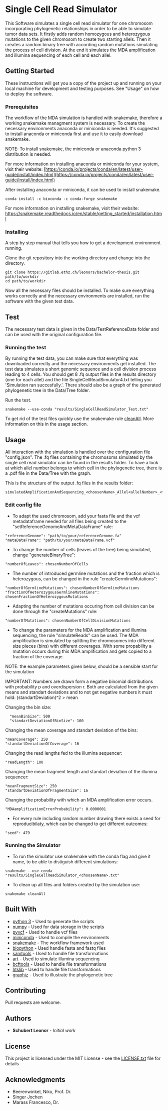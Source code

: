# Single Cell Read Simulator

This Software simulates a single cell read simulator for one chromosom incorporating phylogenetic relationships in order to be able to simulate tumor data sets. It firstly adds random homozygous and heterozygous mutations to the given chromosom to create two starting allels. Then it creates a random  binary tree with according random mutations simulating the process of cell division. At the end it simulates the MDA amplification and illumina sequencing of each cell and each allel.

## Getting Started

These instructions will get you a copy of the project up and running on your local machine for development and testing purposes. See "Usage" on how to deploy the software.

### Prerequisites

The workflow of the MDA simulation is handled with snakemake, therefore a working snakemake managment system is necessary. To create the necessary environments anaconda or miniconda is needed.
It's suggested to install anaconda or miniconda first and use it to easily download snakemake.

NOTE: To install snakemake, the miniconda or anaconda python 3 distribution is needed.

For more information on installing anaconda or miniconda for your system, visit their website:
[https://conda.io/projects/conda/en/latest/user-guide/install/index.html](https://conda.io/projects/conda/en/latest/user-guide/install/index.html)

After installing anaconda or miniconda, it can be used to install snakemake.
```
conda install -c bioconda -c conda-forge snakemake
```

For more information on installing snakemake, visit their website:
https://snakemake.readthedocs.io/en/stable/getting_started/installation.html


### Installing

A step by step manual that tells you how to get a development environment running.

Clone the git repository into the working directory and change into the directory.

```
git clone https://gitlab.ethz.ch/leonors/bachelor-thesis.git path/to/workdir
cd path/to/workdir
```

Now all the necessary files should be installed. To make sure everything works correctly and the necessary environments are installed, run the software with the given test data.

## Test

The necessary test data is given in the Data/TestReferenceData folder and can be used with the original configuration file.

### Running the test

By running the test data, you can make sure that everything was downloaded correctly and the necessary environments get installed. The test data simulates a short genomic sequence and a cell division process leading to 4 cells. You should get 8 .fq output files in the results directory (one for each allel) and the file SingleCellReadSimulator4.txt telling you 'Simulation ran succesfully.'.
There should also be a graph of the generated phylogenetic tree in the Data/Tree folder.

Run the test.
```
snakemake --use-conda "results/SingleCellReadSimulator_Test.txt"
```
To get rid of the test files quickly use the snakemake rule [cleanAll](#-Running-the-Simulator).
More information on this in the usage section.

## Usage

All interaction with the simulation is handled over the configuration file "config.json".
The .fq files containing the chromosoms simulated by the single cell read simulator can be found in the results folder. To have a look at which allel number belongs to which cell in the phylogenetic tree, there is a .pdf file in the Data/Tree with the graph.

This is the structure of the output .fq files in the results folder:
```
simulatedAmplificationAndSequencing_<choosenName>_Allel<allelNumber>_<first/secondRead>.fq
```

### Edit config file

* To adapt the used chromosom, add your fasta file and the vcf metadataframe needed for all files being created to the "setReferenceGenomeAndMetaDataFrame" rule:

 ```
"referenceGenome": "path/to/your/referenceGenome.fa"
"metaDataFrame": "path/to/your/metaDataFrame.vcf"
```

* To change the number of cells (leaves of the tree) being simulated, change "generateBinaryTree":

 ```
"numberOfLeaves": chosenNumberOfCells
```

* The number of introduced germline mutations and the fraction which is heterozygous, can be changed in the rule "createGermlineMutations":

 ```
 "numberOfGermlineMutations": chosenNumberOfGermlineMutations
 "fractionOfHeterozygousGermlineMutations": chosenFractionOfHeterozygousMutations
```

* Adapting the number of mutations occuring from cell division can be done through the "createMutations" rule:

 ```
"numberOfMutations": chosenNumberOfCellDivisionMutations
```

* To change the parameters for the MDA amplification and illumina sequencing, the rule "simulateReads" can be used.
 The MDA amplification is simulated by splitting the chromosomes into different size pieces (bins) with different coverages. With some propability a mutation occurs during this MDA amplification and gets copied to a fraction of the coverage.

 NOTE: the example parameters given below, should be a sensible start for the simulation

 IMPORTANT: Numbers are drawn form a negative binomial distributions with probability p and overdispersion r. Both are calculated from the given means and standart deviations and to not get negative numbers it must hold:
 (standartDeviation)^2 > mean

 Changing the bin size:
```
  "meanBinSize": 500
  "standartDeviationOfBinSize": 100

 ```
Changing the mean coverage and standart deviation of the bins:
  ```
  "meanCoverage": 250
  "standartDeviationOfCoverage": 16
 ```
 Changing the read lengths fed to the illumina sequencer:
  ```
  "readLength": 100
 ```
 Changing the mean fragment length and standart deviation of the illumina sequencer:
  ```
  "meanFragmentSize": 250
  "standartDeviationOfFragmentSize": 16
 ```
 Changing the probability with which an MDA amplification error occurs.
  ```
  "MDAamplificationErrorProbability": 0.0000001
 ```

* For every rule including random number drawing there exists a seed for reproducibilaty, which can be changed to get different outcomes:
```
"seed": 479
```


### Running the Simulator

* To run the simulator use snakemake with the conda flag and give it name, to be able to distiguish different simulations:
```
snakemake --use-conda "results/SingleCellReadSimulator_<choosenName>.txt"
```

* To clean up all files and folders created by the simulation use:
```
snakemake cleanAll
```


## Built With

* [python 3](https://www.python.org/doc/) - Used to generate the scripts
* [numpy](https://www.numpy.org/devdocs/) - Used for data storage in the scripts
* [pyvcf](https://pyvcf.readthedocs.io/en/latest/index.html) - Used to handle vcf files
* [miniconda](https://docs.conda.io/en/latest/miniconda.html#) - Used to compile the environments
* [snakemake](https://snakemake.readthedocs.io/en/stable/index.html) - The workflow framework used
* [biopython](https://biopython.org/wiki/Documentation) - Used handle fasta and fastq files
* [samtools](http://www.htslib.org/doc/#manual-pages) - Used to handle file transformations
* [art](http://www.dropwizard.io/1.0.2/docs/) - Used to simulate illumina sequencing
* [bcftools](http://www.htslib.org/doc/#manual-pages) - Used to handle file transformations
* [htslib](http://www.htslib.org/doc/#manual-pages) - Used to handle file transformations
* [graphiz](https://www.graphviz.org/documentation/) - Used to illustrate the phylogenetic tree

## Contributing

Pull requests are welcome.

## Authors

* **Schubert Leonor** - *Initial work*

## License

This project is licensed under the MIT License - see the [LICENSE.txt](LICENSE.txt) file for details

## Acknowledgments

* Beerenwinkel, Niko, Prof. Dr.
* Singer Jochen
* Marass Francesco, Dr.
